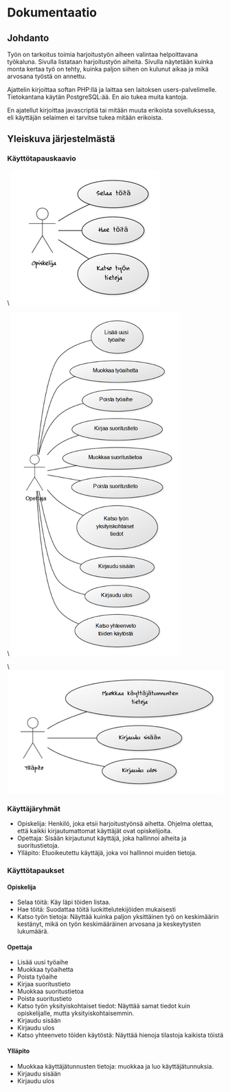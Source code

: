 # Dokumentaatio

## Johdanto

Työn on tarkoitus toimia harjoitustyön aiheen valintaa helpoittavana työkaluna. Sivulla listataan harjoitustyön aiheita. Sivulla näytetään kuinka monta kertaa työ on tehty, kuinka paljon siihen on kulunut aikaa ja mikä arvosana työstä on annettu.

Ajattelin kirjoittaa softan PHP:llä ja laittaa sen laitoksen users-palvelimelle. Tietokantana käytän PostgreSQL:ää. En aio tukea muita kantoja.

En ajatellut kirjoittaa javascriptiä tai mitään muuta erikoista sovelluksessa, eli käyttäjän selaimen ei tarvitse tukea mitään erikoista.

## Yleiskuva järjestelmästä

### Käyttötapauskaavio

\ ![Käyttötapauskaavio käyttäjä](use_case_diagram_user.png)

\ ![Käyttötapauskaavio opettaja](use_case_diagram_teacher.png)

\ ![Käyttötapauskaavio ylläpito](use_case_diagram_administration.png)

### Käyttäjäryhmät

* Opiskelija: Henkilö, joka etsii harjoitustyönsä aihetta. Ohjelma olettaa, että kaikki kirjautumattomat käyttäjät ovat opiskelijoita.
* Opettaja: Sisään kirjautunut käyttäjä, joka hallinnoi aiheita ja suoritustietoja.
* Ylläpito: Etuoikeutettu käyttäjä, joka voi hallinnoi muiden tietoja.

### Käyttötapaukset

#### Opiskelija

* Selaa töitä: Käy läpi töiden listaa.
* Hae töitä: Suodattaa töitä luokittelutekijöiden mukaisesti
* Katso työn tietoja: Näyttää kuinka paljon yksittäinen työ on keskimäärin kestänyt, mikä on työn keskimääräinen arvosana ja keskeytysten lukumäärä.

#### Opettaja

* Lisää uusi työaihe
* Muokkaa työaihetta
* Poista työaihe
* Kirjaa suoritustieto
* Muokkaa suoritustietoa
* Poista suoritustieto
* Katso työn yksityiskohtaiset tiedot: Näyttää samat tiedot kuin opiskelijalle, mutta yksityiskohtaisemmin.
* Kirjaudu sisään
* Kirjaudu ulos
* Katso yhteenveto töiden käytöstä: Näyttää hienoja tilastoja kaikista töistä

#### Ylläpito

* Muokkaa käyttäjätunnusten tietoja: muokkaa ja luo käyttäjätunnuksia.
* Kirjaudu sisään
* Kirjaudu ulos
